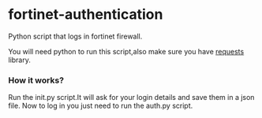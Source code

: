 # fortinet-authentication
Python script that logs in fortinet firewall.

You will need python to run this script,also make sure you have <a href="https://github.com/kennethreitz/requests">requests</a> library.
<br>
<h3>How it works?</h3>
Run the init.py script.It will ask for your login details and save them in a json file.
Now to log in you just need to run the auth.py script.
